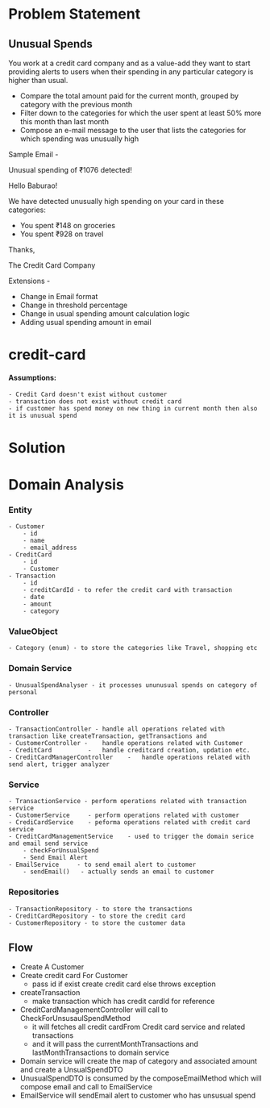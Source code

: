
# Problem Statement

## Unusual Spends

You work at a credit card company and as a value-add they want to start providing alerts to users when their spending in
any particular category is higher than usual.

- Compare the total amount paid for the current month, grouped by category with the previous month
- Filter down to the categories for which the user spent at least 50% more this month than last month
- Compose an e-mail message to the user that lists the categories for which spending was unusually high

Sample Email -

Unusual spending of ₹1076 detected!

Hello Baburao!

We have detected unusually high spending on your card in these categories:

* You spent ₹148 on groceries
* You spent ₹928 on travel

Thanks,

The Credit Card Company

Extensions -

- Change in Email format
- Change in threshold percentage
- Change in usual spending amount calculation logic
- Adding usual spending amount in email

# credit-card

#### Assumptions:

    - Credit Card doesn't exist without customer
    - transaction does not exist without credit card
    - if customer has spend money on new thing in current month then also it is unusual spend

# Solution

# Domain Analysis

### Entity

    - Customer 
        - id
        - name
        - email_address  
    - CreditCard
        - id
        - Customer 
    - Transaction
        - id
        - creditCardId - to refer the credit card with transaction
        - date
        - amount
        - category

### ValueObject

    - Category (enum) - to store the categories like Travel, shopping etc

### Domain Service
    - UnusualSpendAnalyser - it processes ununusual spends on category of personal 


### Controller

    - TransactionController - handle all operations related with transaction like createTransaction, getTransactions and
    - CustomerController -    handle operations related with Customer
    - CreditCard          -   handle creditcard creation, updation etc.
    - CreditCardManagerController    -   handle operations related with send alert, trigger analyzer

### Service

    - TransactionService - perform operations related with transaction service  
    - CustomerService     - perform operations related with customer
    - CrediCardService    - peforma operations related with credit card service
    - CreditCardManagementService    - used to trigger the domain serice and email send service
        - checkForUnsualSpend
        - Send Email Alert
    - EmailService     - to send email alert to customer
        - sendEmail()   - actually sends an email to customer
### Repositories

    - TransactionRepository - to store the transactions
    - CreditCardRepository - to store the credit card 
    - CustomerRepository - to store the customer data
        

## Flow 

- Create A Customer 
- Create credit card For Customer 
  - pass id if exist create credit card else throws exception
- createTransaction 
  - make transaction which has credit cardId for reference 
- CreditCardManagementController will call to CheckForUnsusaulSpendMethod
  - it will fetches all credit cardFrom Credit card service and related transactions
  - and it will pass the currentMonthTransactions and lastMonthTransactions to domain service
- Domain service will create the map of category and associated amount and create a UnsualSpendDTO
- UnusualSpendDTO is consumed by the composeEmailMethod which will compose email and call to EmailService 
- EmailService will sendEmail alert to customer who has unsusual spend